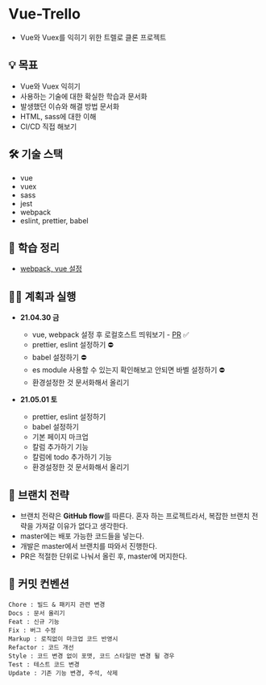 # Vue-Trello

- Vue와 Vuex를 익히기 위한 트렐로 클론 프로젝트


## 💡 목표 
- Vue와 Vuex 익히기
- 사용하는 기술에 대한 확실한 학습과 문서화
- 발생했던 이슈와 해결 방법 문서화
- HTML, sass에 대한 이해 
- CI/CD 직접 해보기

## 🛠 기술 스택
- vue
- vuex
- sass
- jest
- webpack
- eslint, prettier, babel

## 📗 학습 정리
- [webpack, vue 설정](https://github.com/yejineee/vue-trello/blob/master/docs/webpack.md)


## 🏃‍♀️ 계획과 실행 

- **21.04.30 금** 
  - vue, webpack 설정 후 로컬호스트 띄워보기 - [PR](https://github.com/yejineee/vue-trello/pull/5) ✅ 
  - prettier, eslint 설정하기 ⛔️
  - babel 설정하기 ⛔️
  - es module 사용할 수 있는지 확인해보고 안되면 바벨 설정하기 ⛔️
  - 환경설정한 것 문서화해서 올리기

- **21.05.01 토** 
  - prettier, eslint 설정하기 
  - babel 설정하기 
  - 기본 페이지 마크업
  - 칼럼 추가하기 기능 
  - 칼럼에 todo 추가하기 기능
  - 환경설정한 것 문서화해서 올리기

## 🌳 브랜치 전략 
- 브랜치 전략은 **GitHub flow**를 따른다.
  혼자 하는 프로젝트라서, 복잡한 브랜치 전략을 가져갈 이유가 없다고 생각한다.
- master에는 배포 가능한 코드들을 넣는다.
- 개발은 master에서 브랜치를 따와서 진행한다.
- PR은 적절한 단위로 나눠서 올린 후, master에 머지한다.

## 🔖 커밋 컨벤션
```
Chore : 빌드 & 패키지 관련 변경
Docs : 문서 올리기
Feat : 신규 기능
Fix : 버그 수정
Markup : 로직없이 마크업 코드 반영시
Refactor : 코드 개선
Style : 코드 변경 없이 포맷, 코드 스타일만 변경 될 경우
Test : 테스트 코드 변경
Update : 기존 기능 변경, 주석, 삭제
```
